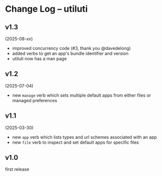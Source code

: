 # Change Log – utiluti

## v1.3
(2025-08-xx)

- improved concurrency code (#3, thank you @davedelong)
- added verbs to get an app's bundle identifier and version
- utiluti now has a man page 

## v1.2

(2025-07-04)

- new `manage` verb which sets multiple default apps from either files or managed preferences

## v1.1

(2025-03-30)

- new `app` verb which lists types and url schemes associated with an app
- new `file` verb to inspect and set default apps for specific files

## v1.0

first release
